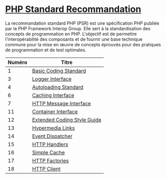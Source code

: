 # [PHP Standard Recommandation](https://www.php-fig.org/)

La recommandation standard PHP (PSR) est une spécification PHP publiée par le PHP Framework Interop Group. Elle sert à la standardisation des concepts de programmation en PHP. L'objectif est de permettre l'interopérabilité des composants et de fournir une base technique commune pour la mise en œuvre de concepts éprouvés pour des pratiques de programmation et de test optimales.


Numéro | Titre
------------ | ------------ 
1 | [Basic Coding Standard](https://www.php-fig.org/psr/psr-1)
3 | [Logger Interface](https://www.php-fig.org/psr/psr-3)
4 | [Autoloading Standard](https://www.php-fig.org/psr/psr-4)
6 | [Caching Interface](https://www.php-fig.org/psr/psr-6)
7 | [HTTP Message Interface](https://www.php-fig.org/psr/psr-7)
11 | [Container Interface](https://www.php-fig.org/psr/psr-11)
12 | [Extended Coding Style Guide](https://www.php-fig.org/psr/psr-12)
13 | [Hypermedia Links](https://www.php-fig.org/psr/psr-13)
14 | [Event Dispatcher](https://www.php-fig.org/psr/psr-14)
15 | [HTTP Handlers](https://www.php-fig.org/psr/psr-15)
16 | [Simple Cache](https://www.php-fig.org/psr/psr-16)
17 | [HTTP Factories](https://www.php-fig.org/psr/psr-17)
18 | [HTTP Client](https://www.php-fig.org/psr/psr-18)

